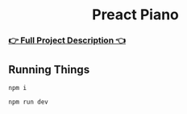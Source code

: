 <h1 align="center">
  Preact Piano
</h1>

### [👉 Full Project Description 👈](https://jessekuntz.github.io/?project=python-piano)

## Running Things

```
npm i

npm run dev
```

